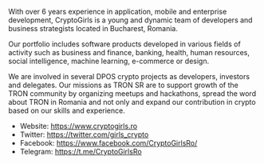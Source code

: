 With over 6 years experience in application, mobile and enterprise development, CryptoGirls is a young and dynamic team of developers and business strategists located in Bucharest, Romania.

Our portfolio includes software products developed in various fields of activity such as business and finance, banking, health, human resources, social intelligence, machine learning, e-commerce or design.

We are involved in several DPOS crypto projects as developers, investors and delegates. Our missions as TRON SR are to support growth of the TRON community by organizing meetups and hackathons, spread the word about TRON in Romania and not only and expand our contribution in crypto based on our skills and experience.

- Website: https://www.cryptogirls.ro
- Twitter: https://twitter.com/girls_crypto
- Facebook: https://www.facebook.com/CryptoGirlsRo/
- Telegram: https://t.me/CryptoGirlsRo
